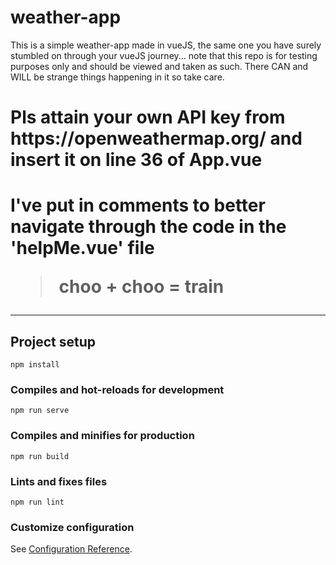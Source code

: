 # weather-app

This is a simple weather-app made in vueJS, the same one you have surely stumbled on through your vueJS journey... note that this repo is for testing purposes only and should be viewed and taken as such. There CAN and WILL be strange things happening in it so take care. 

<h1> Pls attain your own API key from https://openweathermap.org/ and insert it on line 36 of App.vue <h1>
 
I've put in comments to better navigate through the code in the 'helpMe.vue' file

> choo + choo = train 

------------------------------------------------------

## Project setup
```
npm install
```

### Compiles and hot-reloads for development
```
npm run serve
```

### Compiles and minifies for production
```
npm run build
```

### Lints and fixes files
```
npm run lint
```

### Customize configuration
See [Configuration Reference](https://cli.vuejs.org/config/).
